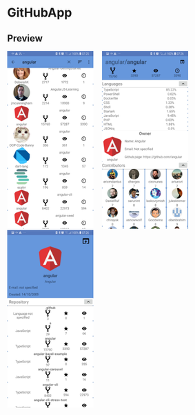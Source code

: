 # GitHubApp


Preview
----

<img src="pictures/search_view.jpg" width="200" hight="300"> &nbsp; &nbsp; <img src="pictures/repository_details_view.jpg" width="200" hight="300">  &nbsp; &nbsp; <img src="pictures/user_details_view.jpg" width="200" hight="300">  
